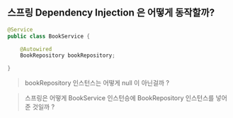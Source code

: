## 스프링 Dependency Injection 은 어떻게 동작할까?

````java
@Service
public class BookService {

    @Autowired
    BookRepository bookRepository;

}
````

> bookRepository 인스턴스는 어떻게 null 이 아닌걸까 ?

> 스프링은 어떻게 BookService 인스턴승에 BookRepository 인스턴스를 넣어준 것일까 ?

